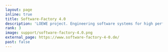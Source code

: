 ```yaml
---
layout: page
inline: true
title: Software-Factory 4.0
description: 'LOEWE project. Engineering software systems for high performance computing (HPC) using modern smart technology.'
rank: 3
image: support/software-factory-4.0.png
external_page: https://www.software-factory-4-0.de/
past: false
---
```

